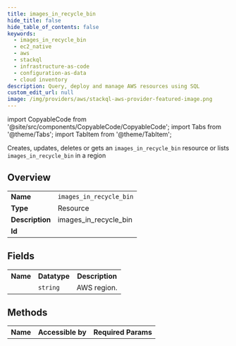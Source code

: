```yaml
---
title: images_in_recycle_bin
hide_title: false
hide_table_of_contents: false
keywords:
  - images_in_recycle_bin
  - ec2_native
  - aws
  - stackql
  - infrastructure-as-code
  - configuration-as-data
  - cloud inventory
description: Query, deploy and manage AWS resources using SQL
custom_edit_url: null
image: /img/providers/aws/stackql-aws-provider-featured-image.png
---
```


import CopyableCode from '@site/src/components/CopyableCode/CopyableCode';
import Tabs from '@theme/Tabs';
import TabItem from '@theme/TabItem';

Creates, updates, deletes or gets an <code>images_in_recycle_bin</code> resource or lists <code>images_in_recycle_bin</code> in a region

## Overview
<table><tbody>
<tr><td><b>Name</b></td><td><code>images_in_recycle_bin</code></td></tr>
<tr><td><b>Type</b></td><td>Resource</td></tr>
<tr><td><b>Description</b></td><td>images_in_recycle_bin</td></tr>
<tr><td><b>Id</b></td><td><CopyableCode code="aws.ec2_native.images_in_recycle_bin" /></td></tr>
</tbody></table>

## Fields
<table><tbody><tr><th>Name</th><th>Datatype</th><th>Description</th></tr><tr><td><CopyableCode code="region" /></td><td><code>string</code></td><td>AWS region.</td></tr>
</tbody></table>

## Methods

<table><tbody>
  <tr>
    <th>Name</th>
    <th>Accessible by</th>
    <th>Required Params</th>
  </tr>
</tbody></table>






